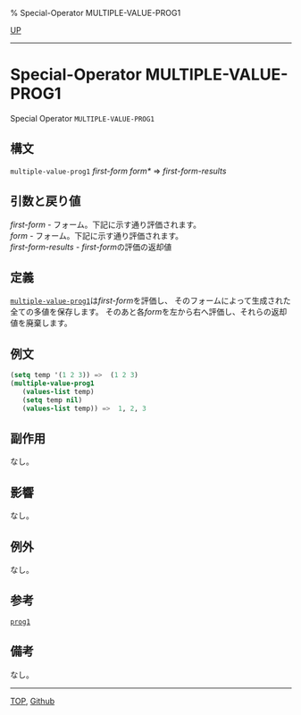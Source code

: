 % Special-Operator MULTIPLE-VALUE-PROG1

[UP](5.3.html)  

---

# Special-Operator **MULTIPLE-VALUE-PROG1**


Special Operator `MULTIPLE-VALUE-PROG1`


## 構文

`multiple-value-prog1` *first-form* *form\** => *first-form-results*


## 引数と戻り値

*first-form* - フォーム。下記に示す通り評価されます。  
*form* - フォーム。下記に示す通り評価されます。  
*first-form-results* - *first-form*の評価の返却値


## 定義

[`multiple-value-prog1`](5.3.multiple-value-prog1.html)は*first-form*を評価し、
そのフォームによって生成された全ての多値を保存します。
そのあと各*form*を左から右へ評価し、それらの返却値を廃棄します。


## 例文

```lisp
(setq temp '(1 2 3)) =>  (1 2 3)
(multiple-value-prog1
   (values-list temp)
   (setq temp nil)
   (values-list temp)) =>  1, 2, 3
```


## 副作用

なし。


## 影響

なし。


## 例外

なし。


## 参考

[`prog1`](5.3.prog1.html)


## 備考

なし。


---
[TOP](index.html),  [Github](https://github.com/nptcl/npt-japanese)

